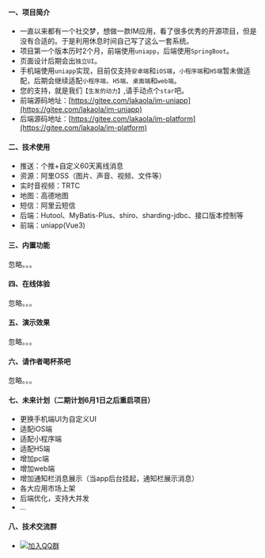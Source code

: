 #### 一、项目简介
+ 一直以来都有一个社交梦，想做一款IM应用，看了很多优秀的开源项目，但是没有合适的。于是利用休息时间自己写了这么一套系统。
+ 项目第一个版本历时2个月，前端使用`uniapp`，后端使用`SpringBoot`。
+ 页面设计后期会出`独立UI`。
+ 手机端使用`uniapp`实现，目前仅支持`安卓端`和`iOS端`，`小程序端`和`H5端`暂未做适配，后期会继续适配`小程序端`、`H5端`、`桌面端`和`web端`。
+ 您的支持，就是我们`【生发的动力】`,请手动点个`star`吧。
+ 前端源码地址：[https://gitee.com/lakaola/im-uniapp](https://gitee.com/lakaola/im-uniapp)
+ 后端源码地址：[https://gitee.com/lakaola/im-platform](https://gitee.com/lakaola/im-platform)

#### 二、技术使用
+ 推送：个推+自定义60天离线消息
+ 资源：阿里OSS（图片、声音、视频、文件等）
+ 实时音视频：TRTC
+ 地图：高德地图
+ 短信：阿里云短信
+ 后端：Hutool、MyBatis-Plus、shiro、sharding-jdbc、接口版本控制等
+ 前端：uniapp(Vue3)

#### 三、内置功能
忽略。。。 

#### 四、在线体验
忽略。。。

#### 五、演示效果
忽略。。。

#### 六、请作者喝杯茶吧
忽略。。。

#### 七、未来计划（二期计划6月1日之后重启项目）
+ 更换手机端UI为自定义UI
+ 适配iOS端
+ 适配小程序端
+ 适配H5端
+ 增加pc端
+ 增加web端
+ 增加通知栏消息展示（当app后台挂起，通知栏展示消息）
+ 各大应用市场上架
+ 后端优化，支持大并发
+ ...

#### 八、技术交流群

+ [![加入QQ群](https://img.shields.io/badge/加入QQ群-535099683-blue.svg)](https://jq.qq.com/?_wv=1027&k=PQMnFugm)



